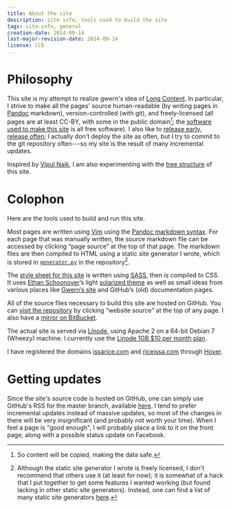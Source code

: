 ```yaml
---
title: About the site
description: site info, tools used to build the site
tags: site-info, general
creation-date: 2014-09-14
last-major-revision-date: 2014-09-14
license: CC0
...
```


# Philosophy

This site is my attempt to realize gwern's idea of [Long Content](http://www.gwern.net/About#long-content).
In particular, I strive to make all the pages' source human-readable (by writing pages in [Pandoc](http://johnmacfarlane.net/pandoc/) markdown), version-controlled (with git), and freely-licensed (all pages are at least CC-BY, with some in the public domain[^copy]; the [software used to make this site](#colophon) is all free software).
I also like to [release early, release often](https://en.wikipedia.org/wiki/Release_early,_release_often); I actually don't deploy the site as often, but I try to commit to the git repository often---so my site is the result of many incremental updates.

[^copy]: So content will be copied, making the data safe.

Inspired by [Vipul Naik](http://vipulnaik.com), I am also experimenting with the [tree structure](./using-a-tree-structure-for-websites) of this site.


# Colophon

Here are the tools used to build and run this site.

Most pages are written using [Vim](http://www.vim.org/) using the [Pandoc markdown syntax](http://johnmacfarlane.net/pandoc/README.html#pandocs-markdown).
For each page that was manually written, the source markdown file can be accessed by clicking “page source” at the top of that page.
The markdown files are then compiled to HTML using a static site generator I wrote, which is stored in [`generator.py`](https://github.com/riceissa/riceissa.com/blob/master/generator.py) in the repository[^ssglist].

The [style sheet for this site](https://github.com/riceissa/issarice.com/blob/master/css/minimal.scss) is written using [SASS](http://sass-lang.com/), then is compiled to CSS.
It uses [Ethan Schoonover](http://ethanschoonover.com/)’s light [solarized theme](http://ethanschoonover.com/solarized) as well as small ideas from various places like [Gwern’s site](http://www.gwern.net/About#tools) and GitHub’s (old) documentation pages.

All of the source files necessary to build this site are hosted on GitHub.
You can [visit the repository](https://github.com/riceissa/riceissa.com) by clicking “website source” at the top of any page.
I also have a [mirror on BitBucket](https://bitbucket.org/riceissa/issarice.com/).

The actual site is served via [Linode](https://www.linode.com/), using Apache 2 on a 64-bit Debian 7 (Wheezy) machine.
I currently use the [Linode 1GB \$10 per month plan](https://www.linode.com/pricing).

I have registered the domains [issarice.com](http://issarice.com) and [riceissa.com](http://riceissa.com) through [Hover](https://www.hover.com/).

[^ssglist]: Although the static site generator I wrote is freely licensed, I don't recommend that others use it (at least for now); it is somewhat of a hack that I put together to get some features I wanted working (but found lacking in other static site generators).
Instead, one can find a list of many static site generators [here](http://staticsitegenerators.net/).

# Getting updates

Since the site's source code is hosted on GitHub, one can simply use GitHub's RSS for the master branch, available [here](https://github.com/riceissa/riceissa.com/commits/master.atom).
I tend to prefer incremental updates instead of massive updates, so most of the changes in there will be very insignificant (and probably not worth your time).
When I feel a page is "good enough", I will probably place a link to it on the front page, along with a possible status update on Facebook.
